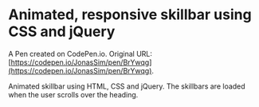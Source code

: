 # Animated, responsive skillbar using CSS and jQuery

A Pen created on CodePen.io. Original URL: [https://codepen.io/JonasSim/pen/BrYwqg](https://codepen.io/JonasSim/pen/BrYwqg).

Animated skillbar using HTML, CSS and jQuery. The skillbars are loaded when the user scrolls over the heading. 